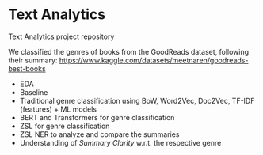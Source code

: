 # Text Analytics
 Text Analytics project repository

 We classified the genres of books from the GoodReads dataset, following their summary: https://www.kaggle.com/datasets/meetnaren/goodreads-best-books
 
 * EDA
 * Baseline 
 * Traditional genre classification using BoW, Word2Vec, Doc2Vec, TF-IDF (features) + ML models 
 * BERT and Transformers for genre classification
 * ZSL for genre classification
 * ZSL NER to analyze and compare the summaries 
 * Understanding of _Summary Clarity_ w.r.t. the respective genre
